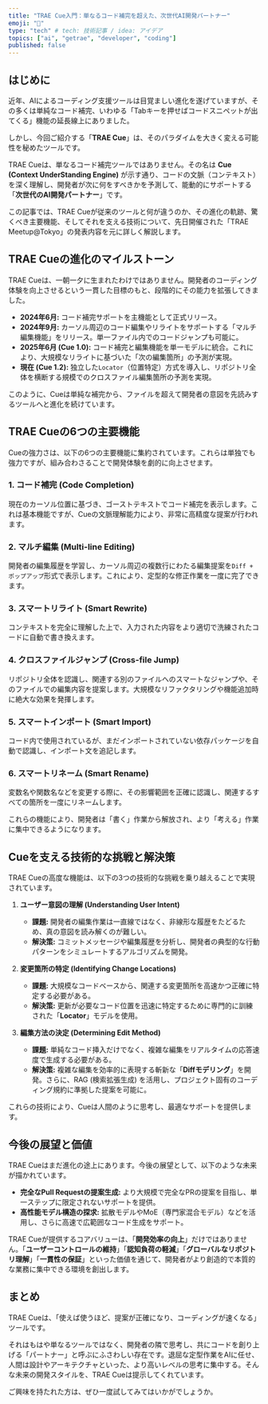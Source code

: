 ```yaml
---
title: "TRAE Cue入門：単なるコード補完を超えた、次世代AI開発パートナー"
emoji: "🤖"
type: "tech" # tech: 技術記事 / idea: アイデア
topics: ["ai", "getrae", "developer", "coding"]
published: false
---
```


## はじめに

近年、AIによるコーディング支援ツールは目覚ましい進化を遂げていますが、その多くは単純なコード補完、いわゆる「Tabキーを押せばコードスニペットが出てくる」機能の延長線上にありました。

しかし、今回ご紹介する「**TRAE Cue**」は、そのパラダイムを大きく変える可能性を秘めたツールです。

TRAE Cueは、単なるコード補完ツールではありません。その名は **Cue (Context UnderStanding Engine)** が示す通り、コードの文脈（コンテキスト）を深く理解し、開発者が次に何をすべきかを予測して、能動的にサポートする「**次世代のAI開発パートナー**」です。

この記事では、TRAE Cueが従来のツールと何が違うのか、その進化の軌跡、驚くべき主要機能、そしてそれを支える技術について、先日開催された「TRAE Meetup@Tokyo」の発表内容を元に詳しく解説します。

## TRAE Cueの進化のマイルストーン

TRAE Cueは、一朝一夕に生まれたわけではありません。開発者のコーディング体験を向上させるという一貫した目標のもと、段階的にその能力を拡張してきました。

-   **2024年6月:** コード補完サポートを主機能として正式リリース。
-   **2024年9月:** カーソル周辺のコード編集やリライトをサポートする「マルチ編集機能」をリリース。単一ファイル内でのコードジャンプも可能に。
-   **2025年6月 (Cue 1.0):** コード補完と編集機能を単一モデルに統合。これにより、大規模なリライトに基づいた「次の編集箇所」の予測が実現。
-   **現在 (Cue 1.2):** 独立した`Locator`（位置特定）方式を導入し、リポジトリ全体を横断する規模でのクロスファイル編集箇所の予測を実現。

このように、Cueは単純な補完から、ファイルを超えて開発者の意図を先読みするツールへと進化を続けています。

## TRAE Cueの6つの主要機能

Cueの強力さは、以下の6つの主要機能に集約されています。これらは単独でも強力ですが、組み合わさることで開発体験を劇的に向上させます。

### 1. コード補完 (Code Completion)
現在のカーソル位置に基づき、ゴーストテキストでコード補完を表示します。これは基本機能ですが、Cueの文脈理解能力により、非常に高精度な提案が行われます。

### 2. マルチ編集 (Multi-line Editing)
開発者の編集履歴を学習し、カーソル周辺の複数行にわたる編集提案を`Diff + ポップアップ`形式で表示します。これにより、定型的な修正作業を一度に完了できます。

### 3. スマートリライト (Smart Rewrite)
コンテキストを完全に理解した上で、入力された内容をより適切で洗練されたコードに自動で書き換えます。

### 4. クロスファイルジャンプ (Cross-file Jump)
リポジトリ全体を認識し、関連する別のファイルへのスマートなジャンプや、そのファイルでの編集内容を提案します。大規模なリファクタリングや機能追加時に絶大な効果を発揮します。

### 5. スマートインポート (Smart Import)
コード内で使用されているが、まだインポートされていない依存パッケージを自動で認識し、インポート文を追記します。

### 6. スマートリネーム (Smart Rename)
変数名や関数名などを変更する際に、その影響範囲を正確に認識し、関連するすべての箇所を一度にリネームします。

これらの機能により、開発者は「書く」作業から解放され、より「考える」作業に集中できるようになります。

## Cueを支える技術的な挑戦と解決策

TRAE Cueの高度な機能は、以下の3つの技術的な挑戦を乗り越えることで実現されています。

1.  **ユーザー意図の理解 (Understanding User Intent)**
    *   **課題:** 開発者の編集作業は一直線ではなく、非線形な履歴をたどるため、真の意図を読み解くのが難しい。
    *   **解決策:** コミットメッセージや編集履歴を分析し、開発者の典型的な行動パターンをシミュレートするアルゴリズムを開発。

2.  **変更箇所の特定 (Identifying Change Locations)**
    *   **課題:** 大規模なコードベースから、関連する変更箇所を高速かつ正確に特定する必要がある。
    *   **解決策:** 更新が必要なコード位置を迅速に特定するために専門的に訓練された「**Locator**」モデルを使用。

3.  **編集方法の決定 (Determining Edit Method)**
    *   **課題:** 単純なコード挿入だけでなく、複雑な編集をリアルタイムの応答速度で生成する必要がある。
    *   **解決策:** 複雑な編集を効率的に表現する斬新な「**Diffモデリング**」を開発。さらに、RAG (検索拡張生成) を活用し、プロジェクト固有のコーディング規約に準拠した提案を可能に。

これらの技術により、Cueは人間のように思考し、最適なサポートを提供します。

## 今後の展望と価値

TRAE Cueはまだ進化の途上にあります。今後の展望として、以下のような未来が描かれています。

-   **完全なPull Requestの提案生成:** より大規模で完全なPRの提案を目指し、単一ステップに限定されないサポートを提供。
-   **高性能モデル構造の探求:** 拡散モデルやMoE（専門家混合モデル）などを活用し、さらに高速で広範囲なコード生成をサポート。

TRAE Cueが提供するコアバリューは、「**開発効率の向上**」だけではありません。「**ユーザーコントロールの維持**」「**認知負荷の軽減**」「**グローバルなリポジトリ理解**」「**一貫性の保証**」といった価値を通じて、開発者がより創造的で本質的な業務に集中できる環境を創出します。

## まとめ

TRAE Cueは、「使えば使うほど、提案が正確になり、コーディングが速くなる」ツールです。

それはもはや単なるツールではなく、開発者の隣で思考し、共にコードを創り上げる「パートナー」と呼ぶにふさわしい存在です。退屈な定型作業をAIに任せ、人間は設計やアーキテクチャといった、より高いレベルの思考に集中する。そんな未来の開発スタイルを、TRAE Cueは提示してくれています。

ご興味を持たれた方は、ぜひ一度試してみてはいかがでしょうか。
